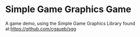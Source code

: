 # Simple Game Graphics Game
A game demo, using the Simple Game Graphics Library found at:https://github.com/cgaueb/sgg


